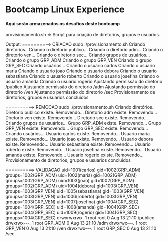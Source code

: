 # Bootcamp Linux Experience

#### Aqui serão armazenados os desafios deste bootcamp

provisionamento.sh => Script para criação de diretorios, grupos e usuarios.

Output:
==========> CRIACAO
sudo ./provisionamento.sh
Criando diretórios..
Criando o diretorio publico...
Criando o diretorio adm...
Criando o diretorio ven...
Criando o diretorio sec...
Criando grupos de usuários...
Criando o grupo GRP_ADM
Criando o grupo GRP_VEN
Criando o grupo GRP_SEC
Criando usuários...
Criando o usuario carlos
Criando o usuario maria
Criando o usuario joao
Criando o usuario debora
Criando o usuario sebastiana
Criando o usuario roberto
Criando o usuario josefina
Criando o usuario amanda
Criando o usuario rogerio
Ajustando permissão do diretorio /publico
Ajustando permissão do diretorio /adm
Ajustando permissão do diretorio /ven
Ajustando permissão do diretorio /sec
Provisionamento de diretorios, grupos e usuarios concluidos

==========> REMOCAO
sudo ./provisionamento.sh
Criando diretórios..
Diretorio publico existe. Removendo...
Diretorio adm existe. Removendo...
Diretorio ven existe. Removendo...
Diretorio sec existe. Removendo...
Criando grupos de usuários...
Grupo GRP_ADM existe. Removendo...
Grupo GRP_VEN existe. Removendo...
Grupo GRP_SEC existe. Removendo...
Criando usuários...
Usuario carlos existe. Removendo...
Usuario maria existe. Removendo...
Usuario joao existe. Removendo...
Usuario debora existe. Removendo...
Usuario sebastiana existe. Removendo...
Usuario roberto existe. Removendo...
Usuario josefina existe. Removendo...
Usuario amanda existe. Removendo...
Usuario rogerio existe. Removendo...
Provisionamento de diretorios, grupos e usuarios concluidos

==========> VALIDACAO
uid=1001(carlos) gid=1002(GRP_ADM) groups=1002(GRP_ADM)
uid=1002(maria) gid=1002(GRP_ADM) groups=1002(GRP_ADM)
uid=1003(joao) gid=1002(GRP_ADM) groups=1002(GRP_ADM)
uid=1004(debora) gid=1003(GRP_VEN) groups=1003(GRP_VEN)
uid=1005(sebastiana) gid=1003(GRP_VEN) groups=1003(GRP_VEN)
uid=1006(roberto) gid=1003(GRP_VEN) groups=1003(GRP_VEN)
uid=1007(josefina) gid=1004(GRP_SEC) groups=1004(GRP_SEC)
uid=1008(amanda) gid=1004(GRP_SEC) groups=1004(GRP_SEC)
uid=1009(rogerio) gid=1004(GRP_SEC) groups=1004(GRP_SEC)
drwxrwxrwx. 1 root root 0 Aug 13 21:10 /publico
drwxrwx---. 1 root GRP_ADM 0 Aug 13 21:10 /adm
drwxrwx---. 1 root GRP_VEN 0 Aug 13 21:10 /ven
drwxrwx---. 1 root GRP_SEC 0 Aug 13 21:10 /sec

